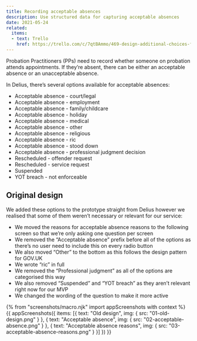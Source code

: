 ```yaml
---
title: Recording acceptable absences
description: Use structured data for capturing acceptable absences
date: 2021-05-24
related:
  items:
  - text: Trello
    href: https://trello.com/c/7qtBAmmo/469-design-additional-choices-for-the-acceptable-absence-attendance-journey
---
```


Probation Practitioners (PPs) need to record whether someone on probation attends appointments. If they’re absent, there can be either an acceptable absence or an unacceptable absence.

In Delius, there’s several options available for acceptable absences:

- Acceptable absence - court/legal
- Acceptable absence - employment
- Acceptable absence - family/childcare
- Acceptable absence - holiday
- Acceptable absence - medical
- Acceptable absence - other
- Acceptable absence - religious
- Acceptable absence - ric
- Acceptable absence - stood down
- Acceptable absence - professional judgment decision
- Rescheduled - offender request
- Rescheduled - service request
- Suspended
- YOT breach  - not enforceable

## Original design

We added these options to the prototype straight from Delius however we realised that some of them weren’t necessary or relevant for our service:

- We moved the reasons for acceptable absence reasons to the following screen so that we’re only asking one question per screen
- We removed the “Acceptable absence” prefix before all of the options as there’s no user need to include this on every radio button
- We also moved “Other” to the bottom as this follows the design pattern for GOV.UK
- We wrote “ric” in full
- We removed the “Professional judgment” as all of the options are categorised this way
- We also removed “Suspended” and “YOT breach” as they aren’t relevant right now for our MVP
- We changed the wording of the question to make it more active

{% from "screenshots/macro.njk" import appScreenshots with context %}
{{ appScreenshots({
  items: [{
      text: "Old design",
      img: { src: "01-old-design.png" }
    }, {
      text: "Acceptable absence",
      img: { src: "02-acceptable-absence.png" }
    }, {
      text: "Acceptable absence reasons",
      img: { src: "03-acceptable-absence-reasons.png" }
    }]
}) }}
